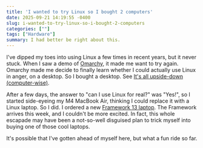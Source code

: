 ```yaml
---
title: 'I wanted to try Linux so I bought 2 computers'
date: 2025-09-21 14:19:55 -0400
slug: i-wanted-to-try-linux-so-i-bought-2-computers
categories: [""]
tags: ["Hardware"]
summary: I had better be right about this.
---
```


I've dipped my toes into using Linux a few times in recent years, but it never stuck. When I saw a demo of [Omarchy](https://omarchy.org), it made me want to try again. Omarchy made me decide to finally learn whether I could actually use Linux in anger, on a desktop. So I bought a desktop. See [It's all upside-down (computer-wise)](http://localhost:1313/posts/2025/09/its-all-upside-down-computer-wise/).

After a few days, the answer to "can I use Linux for real?" was "Yes!", so I started side-eyeing my M4 MacBook Air, thinking I could replace it with a Linux laptop. So I did. I ordered a new [Framework 13 laptop](https://frame.work/laptop13). The Framework arrives this week, and I couldn't be more excited. In fact, this whole escapade may have been a not-so-well disguised plan to trick myself into buying one of those cool laptops.

It's possible that I've gotten ahead of myself here, but what a fun ride so far.
